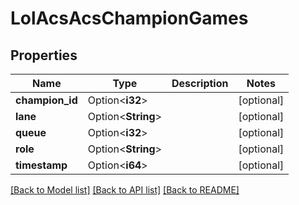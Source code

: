 # LolAcsAcsChampionGames

## Properties

Name | Type | Description | Notes
------------ | ------------- | ------------- | -------------
**champion_id** | Option<**i32**> |  | [optional]
**lane** | Option<**String**> |  | [optional]
**queue** | Option<**i32**> |  | [optional]
**role** | Option<**String**> |  | [optional]
**timestamp** | Option<**i64**> |  | [optional]

[[Back to Model list]](../README.md#documentation-for-models) [[Back to API list]](../README.md#documentation-for-api-endpoints) [[Back to README]](../README.md)


